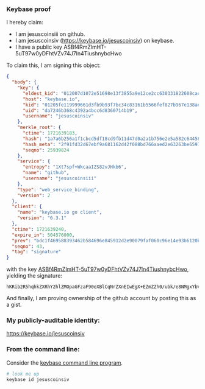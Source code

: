 ### Keybase proof

I hereby claim:

  * I am jesuscoinsiii on github.
  * I am jesuscoinsiv (https://keybase.io/jesuscoinsiv) on keybase.
  * I have a public key ASBf4RmZlmHT-5uT97w0yDFhtVZv74J7ln4TiushnybcHwo

To claim this, I am signing this object:

```json
{
  "body": {
    "key": {
      "eldest_kid": "012007d1072e51698e13f3855a9e12ce2cc630331822608cac8c9085fa3f9fcea05d0a",
      "host": "keybase.io",
      "kid": "01205fe119999661d3fb9b93f7bc34c83161b5566fef827b967e138aeb219f26dc1f0a",
      "uid": "da7246b368c4392a4bcc6d8360714b19",
      "username": "jesuscoinsiv"
    },
    "merkle_root": {
      "ctime": 1721639183,
      "hash": "1a7a6b256a1f1cbcd5df18cd9fb11d47d0a2a1b756e2e5a582c644582e7e18d1be24d5d1866b51f7442a45e40a79ea91267dda5b019c1b928efa3ea59e8c3dfc",
      "hash_meta": "2f91fd32d67ebf9a681162d42f088bd766aaed2e63263be65979e36201ccc0dc",
      "seqno": 25939824
    },
    "service": {
      "entropy": "1Xt7spf+WkcaaIZS82vJHkb6",
      "name": "github",
      "username": "jesuscoinsiii"
    },
    "type": "web_service_binding",
    "version": 2
  },
  "client": {
    "name": "keybase.io go client",
    "version": "6.3.1"
  },
  "ctime": 1721639240,
  "expire_in": 504576000,
  "prev": "bdc1f469588393462b584696e845912d2e90079faf060c96e14e93b6120bc689",
  "seqno": 43,
  "tag": "signature"
}
```

with the key [ASBf4RmZlmHT-5uT97w0yDFhtVZv74J7ln4TiushnybcHwo](https://keybase.io/jesuscoinsiv), yielding the signature:

```
hKRib2R5hqhkZXRhY2hlZMOpaGFzaF90eXBlCqNrZXnEIwEgX+EZmZZh0/ubk/e8NMgxYbVWb++Ce5Z+E4rrIZ8m3B8Kp3BheWxvYWTESpcCK8QgvcH0aViDk0YrWEaW6EWRLS6QB5+vBgyW4U6TthILxonEIAuUuDQXmlG5N2TAh4zzBuKFOn0TD5JJJxl+SqlHw0rnAgHCo3NpZ8RAaZa8ru/Px4Df1O+6DsoAL5iOOXfBSbQSLUGICRg5Bn5FM5MhBUDqor0QKbis7tRhrnnqU+uZ8fIGoJwfOQgQB6hzaWdfdHlwZSCkaGFzaIKkdHlwZQildmFsdWXEIK7InMyaOtpiHGA5bz2wbvypwYhYbVtSE5qgMHBhtCqWo3RhZ80CAqd2ZXJzaW9uAQ==

```

And finally, I am proving ownership of the github account by posting this as a gist.

### My publicly-auditable identity:

https://keybase.io/jesuscoinsiv

### From the command line:

Consider the [keybase command line program](https://keybase.io/download).

```bash
# look me up
keybase id jesuscoinsiv
```
